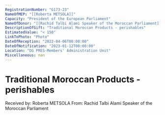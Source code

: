 ```yaml
---
RegistrationNumber: "G173-23"
NameOfMEP: "[[Roberta METSOLA]]"
Capacity: "President of the European Parliament"
NameOfDonor: "[[Rachid Talbi Alami Speaker of the Moroccan Parliament]]"
DescriptionOfGift: "Traditional Moroccan Products - perishables"
EstimatedValue: "< 150"
LinkToPhoto: "Photo"
DateOfReception: "2022-04-06T00:00:00"
DateOfNotification: "2023-01-12T00:00:00"
Location: "DG PRES-Members' Administration Unit"
Miscellaneous: nan
---
```


# Traditional Moroccan Products - perishables

Received by: Roberta METSOLA
From: Rachid Talbi Alami Speaker of the Moroccan Parliament

